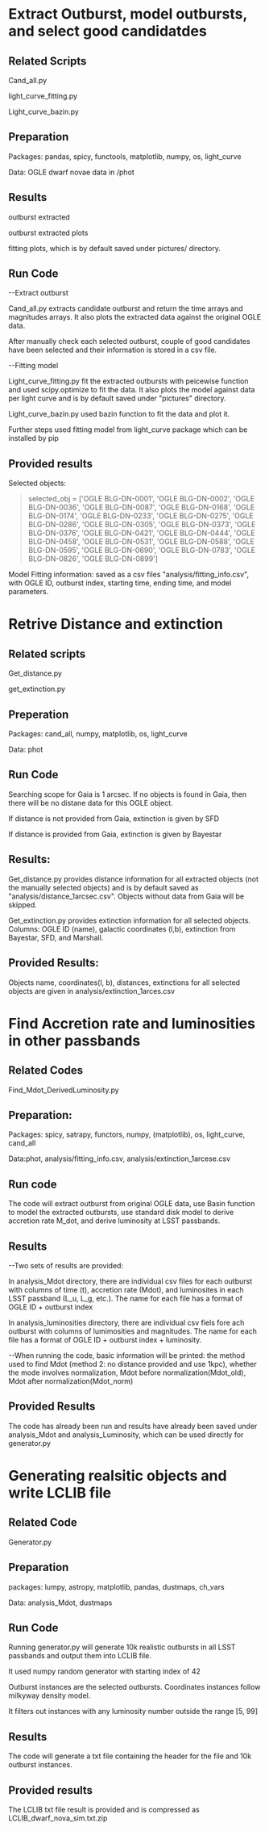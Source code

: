

# Extract Outburst, model outbursts, and select good candidatdes

## Related Scripts

Cand_all.py

light_curve_fitting.py

Light_curve_bazin.py

## Preparation

Packages: pandas, spicy, functools, matplotlib, numpy, os, light_curve

Data: OGLE dwarf novae data in /phot

## Results

outburst extracted

outburst extracted plots

fitting plots, which is by default saved under pictures/ directory.

## Run Code

--Extract outburst

Cand_all.py extracts candidate outburst and return the time arrays and magnitudes arrays. It also plots the extracted data against the original OGLE data.

After manually check each selected outburst, couple of good candidates have been selected and their information is stored in a csv file. 

--Fitting model

Light_curve_fitting.py fit the extracted outbursts with peicewise function and used scipy.optimize to fit the data. It also plots the model against data per light curve and is by default saved under "pictures" directory.

Light_curve_bazin.py used bazin function to fit the data and plot it. 

Further steps used fitting model from light_curve package which can be installed by pip

## Provided results

Selected objects: 

> selected_obj = ['OGLE BLG-DN-0001', 'OGLE BLG-DN-0002', 'OGLE BLG-DN-0036', 'OGLE BLG-DN-0087',  'OGLE BLG-DN-0168', 'OGLE BLG-DN-0174', 'OGLE BLG-DN-0233', 'OGLE BLG-DN-0275',  'OGLE BLG-DN-0286', 'OGLE BLG-DN-0305', 'OGLE BLG-DN-0373', 'OGLE BLG-DN-0376', 'OGLE BLG-DN-0421', 'OGLE BLG-DN-0444', 'OGLE BLG-DN-0458', 'OGLE BLG-DN-0531', 'OGLE BLG-DN-0588', 'OGLE BLG-DN-0595', 'OGLE BLG-DN-0690', 'OGLE BLG-DN-0783', 'OGLE BLG-DN-0826', 'OGLE BLG-DN-0899']

Model Fitting information: saved as a csv files "analysis/fitting_info.csv", with OGLE ID, outburst index, starting time, ending time, and model parameters. 



# Retrive Distance and extinction

## Related scripts

Get_distance.py

get_extinction.py

## Preperation

Packages: cand_all, numpy, matplotlib, os, light_curve

Data: phot

## Run Code

Searching scope for Gaia is 1 arcsec. If no objects is found in Gaia, then there will be no distane data for this OGLE object.

If distance is not provided from Gaia, extinction is given by SFD

If distance is provided from Gaia, extinction is given by Bayestar

## Results:

Get_distance.py provides distance information for all extracted objects (not the manually selected objects) and is by default saved as "analysis/distance_1arcsec.csv". Objects without data from Gaia will be skipped.

Get_extinction.py provides extinction information for all selected objects. Columns: OGLE ID (name), galactic coordinates (l,b), extinction from Bayestar, SFD, and Marshall.

## Provided Results:

Objects name, coordinates(l, b), distances, extinctions for all selected objects are given in analysis/extinction_1arces.csv

# Find Accretion rate and luminosities in other passbands

## Related Codes

Find_Mdot_DerivedLuminosity.py

## Preparation:

Packages: spicy, satrapy, functors, numpy, (matplotlib), os, light_curve, cand_all

Data:phot, analysis/fitting_info.csv, analysis/extinction_1arcese.csv

## Run code 

The code will extract outburst from original OGLE data, use Basin function to model the extracted outbursts, use standard disk model to derive accretion rate M_dot, and derive luminosity at LSST passbands. 

## Results

--Two sets of results are provided: 

In analysis_Mdot directory, there are individual csv files for each outburst with columns of time (t), accretion rate (Mdot), and luminosites in each LSST passband (L_u, L_g, etc.). The name for each file has a format of OGLE ID + outburst index

In analysis_luminosities directory, there are individual csv fiels fore ach outburst with columns of lumimosities and magnitudes. The name for each file has a format of OGLE ID + outburst index + luminosity. 

--When running the code, basic information will be printed: the method used to find Mdot (method 2: no distance provided and use 1kpc), whether the mode involves normalization, Mdot before normalization(Mdot_old), Mdot after normalization(Mdot_norm)

## Provided Results

The code has already been run and results have already been saved under analysis_Mdot and analysis_Luminosity, which can be used directly for generator.py

# Generating realsitic objects and write LCLIB file

## Related Code

Generator.py

## Preparation

packages: lumpy, astropy, matplotlib, pandas, dustmaps, ch_vars

Data: analysis_Mdot, dustmaps

## Run Code

Running generator.py will generate 10k realistic outbursts in all LSST passbands and output them into LCLIB file. 

It used numpy random generator with starting index of 42

Outburst instances are the selected outbursts. Coordinates instances follow milkyway density model.

It filters out instances with any luminosity number outside the range [5, 99]

## Results

The code will generate a txt file containing the header for the file and 10k outburst instances. 

## Provided results

The LCLIB txt file result is provided and is compressed as LCLIB_dwarf_nova_sim.txt.zip


